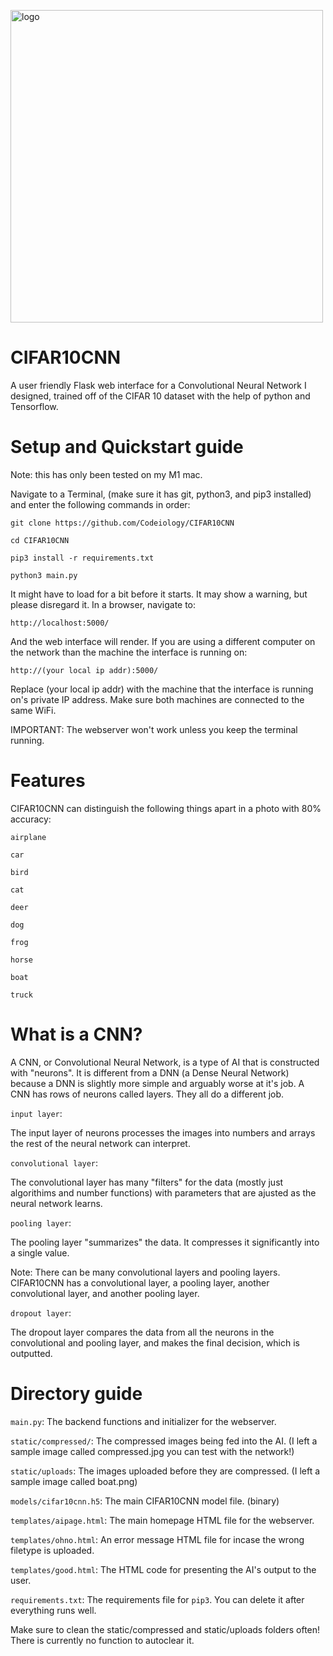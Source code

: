 <p>
  <img src="https://3b1b-posts.us-east-1.linodeobjects.com//images/topics/neural-networks.jpg" alt="logo" width=500/>
</p>

# CIFAR10CNN

A user friendly Flask web interface for a Convolutional Neural Network I designed, trained off of the CIFAR 10 dataset with the help of python and 
Tensorflow.

# Setup and Quickstart guide

Note: this has only been tested on my M1 mac.

Navigate to a Terminal, (make sure it has git, python3, and pip3 installed) and enter the following commands in order:


`git clone https://github.com/Codeiology/CIFAR10CNN`

`cd CIFAR10CNN`

`pip3 install -r requirements.txt`

`python3 main.py`


It might have to load for a bit before it starts. It may show a warning, but please disregard it. In a browser, navigate to:


`http://localhost:5000/`


And the web interface will render. If you are using a different computer on the network than the machine the interface is running on:

`http://(your local ip addr):5000/`

Replace (your local ip addr) with the machine that the interface is running on's private IP address. Make sure both machines are connected to the same WiFi.

IMPORTANT: The webserver won't work unless you keep the terminal running.

# Features

CIFAR10CNN can distinguish the following things apart in a photo with 80% accuracy:

`airplane`

`car`

`bird`

`cat`

`deer`

`dog`

`frog`

`horse`

`boat`

`truck`

# What is a CNN?

A CNN, or Convolutional Neural Network, is a type of AI that is constructed with "neurons". It is different from a DNN (a Dense Neural Network) because a DNN is slightly more simple and arguably worse at it's job. A CNN has rows of neurons called layers. They all do a different job.

`input layer`:

The input layer of neurons processes the images into numbers and arrays the rest of the neural network can interpret.

`convolutional layer`:

The convolutional layer has many "filters" for the data (mostly just algorithims and number functions) with parameters that are ajusted as the neural network learns.

`pooling layer`:

The pooling layer "summarizes" the data. It compresses it significantly into a single value.

Note: There can be many convolutional layers and pooling layers. CIFAR10CNN has a convolutional layer, a pooling layer, another convolutional layer, and another pooling layer.

`dropout layer`:

The dropout layer compares the data from all the neurons in the convolutional and pooling layer, and makes the final decision, which is outputted.

# Directory guide


`main.py`: The backend functions and initializer for the webserver.

`static/compressed/`: The compressed images being fed into the AI. (I left a sample image called compressed.jpg you can test with the network!)

`static/uploads`: The images uploaded before they are compressed. (I left a sample image called boat.png)

`models/cifar10cnn.h5`: The main CIFAR10CNN model file. (binary)

`templates/aipage.html`: The main homepage HTML file for the webserver.

`templates/ohno.html`: An error message HTML file for incase the wrong filetype is uploaded.

`templates/good.html`: The HTML code for presenting the AI's output to the user.

`requirements.txt`: The requirements file for `pip3`. You can delete it after everything runs well.


Make sure to clean the static/compressed and static/uploads folders often! There is currently no function to autoclear it.
